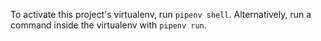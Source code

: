 To activate this project's virtualenv, run `pipenv shell`.
Alternatively, run a command inside the virtualenv with `pipenv run`.